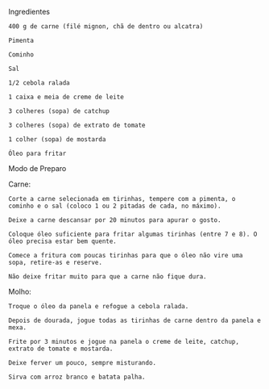 
Ingredientes

    400 g de carne (filé mignon, chã de dentro ou alcatra)

    Pimenta

    Cominho

    Sal

    1/2 cebola ralada

    1 caixa e meia de creme de leite

    3 colheres (sopa) de catchup

    3 colheres (sopa) de extrato de tomate

    1 colher (sopa) de mostarda

    Óleo para fritar

Modo de Preparo

Carne:

    Corte a carne selecionada em tirinhas, tempere com a pimenta, o cominho e o sal (coloco 1 ou 2 pitadas de cada, no máximo).

    Deixe a carne descansar por 20 minutos para apurar o gosto.

    Coloque óleo suficiente para fritar algumas tirinhas (entre 7 e 8). O óleo precisa estar bem quente.

    Comece a fritura com poucas tirinhas para que o óleo não vire uma sopa, retire-as e reserve.

    Não deixe fritar muito para que a carne não fique dura.

Molho:

    Troque o óleo da panela e refogue a cebola ralada.

    Depois de dourada, jogue todas as tirinhas de carne dentro da panela e mexa.

    Frite por 3 minutos e jogue na panela o creme de leite, catchup, extrato de tomate e mostarda.

    Deixe ferver um pouco, sempre misturando.

    Sirva com arroz branco e batata palha.